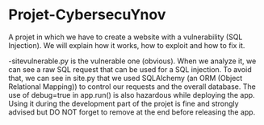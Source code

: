 # Projet-CybersecuYnov

A projet in which we have to create a website with a vulnerability (SQL Injection).
We will explain how it works, how to exploit and how to fix it.

-sitevulnerable.py is the vulnerable one (obvious).
  When we analyze it, we can see a raw SQL request that can be used for a SQL injection. To avoid that, we can see in site.py that we used SQLAlchemy (an ORM (Object Relational Mapping)) to control our requests and the overall database. 
  The use of debug=true in app.run() is also hazardous while deploying the app. Using it during the development part of the projet is fine and strongly advised but DO NOT forget to remove at the end before releasing the app.
    
